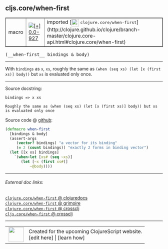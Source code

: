 ## cljs.core/when-first



 <table border="1">
<tr>
<td>macro</td>
<td><a href="https://github.com/cljsinfo/cljs-api-docs/tree/0.0-927"><img valign="middle" alt="[+] 0.0-927" title="Added in 0.0-927" src="https://img.shields.io/badge/+-0.0--927-lightgrey.svg"></a> </td>
<td>
imported [<img height="24px" valign="middle" src="http://i.imgur.com/1GjPKvB.png"> <samp>clojure.core/when-first</samp>](http://clojure.github.io/clojure/branch-master/clojure.core-api.html#clojure.core/when-first)
</td>
</tr>
</table>


 <samp>
(__when-first__ bindings & body)<br>
</samp>

---

With `bindings` as `x`, `xs`, roughly the same as `(when (seq xs) (let [x (first
xs)] body))` but `xs` is evaluated only once.



---




Source docstring:

```
bindings => x xs

Roughly the same as (when (seq xs) (let [x (first xs)] body)) but xs is evaluated only once
```


Source code @ [github](https://github.com/clojure/clojure/blob/clojure-1.7.0-beta1/src/clj/clojure/core.clj#L4418-L4430):

```clj
(defmacro when-first
  [bindings & body]
  (assert-args
     (vector? bindings) "a vector for its binding"
     (= 2 (count bindings)) "exactly 2 forms in binding vector")
  (let [[x xs] bindings]
    `(when-let [xs# (seq ~xs)]
       (let [~x (first xs#)]
           ~@body))))
```

<!--
Repo - tag - source tree - lines:

 <pre>
clojure @ clojure-1.7.0-beta1
└── src
    └── clj
        └── clojure
            └── <ins>[core.clj:4418-4430](https://github.com/clojure/clojure/blob/clojure-1.7.0-beta1/src/clj/clojure/core.clj#L4418-L4430)</ins>
</pre>

-->

---



###### External doc links:

[`clojure.core/when-first` @ clojuredocs](http://clojuredocs.org/clojure.core/when-first)<br>
[`clojure.core/when-first` @ grimoire](http://conj.io/store/v1/org.clojure/clojure/1.7.0-beta3/clj/clojure.core/when-first/)<br>
[`clojure.core/when-first` @ crossclj](http://crossclj.info/fun/clojure.core/when-first.html)<br>
[`cljs.core/when-first` @ crossclj](http://crossclj.info/fun/cljs.core/when-first.html)<br>

---

 <table>
<tr><td>
<img valign="middle" align="right" width="48px" src="http://i.imgur.com/Hi20huC.png">
</td><td>
Created for the upcoming ClojureScript website.<br>
[edit here] | [learn how]
</td></tr></table>

[edit here]:https://github.com/cljsinfo/cljs-api-docs/blob/master/cljsdoc/cljs.core/when-first.cljsdoc
[learn how]:https://github.com/cljsinfo/cljs-api-docs/wiki/cljsdoc-files

<!--

This information was too distracting to show to readers, but I'll leave it
commented here since it is helpful to:

- pretty-print the data used to generate this document
- and show how to retrieve that data



The API data for this symbol:

```clj
{:description "With `bindings` as `x`, `xs`, roughly the same as `(when (seq xs) (let [x (first\nxs)] body))` but `xs` is evaluated only once.",
 :ns "cljs.core",
 :name "when-first",
 :signature ["[bindings & body]"],
 :history [["+" "0.0-927"]],
 :type "macro",
 :full-name-encode "cljs.core/when-first",
 :source {:code "(defmacro when-first\n  [bindings & body]\n  (assert-args\n     (vector? bindings) \"a vector for its binding\"\n     (= 2 (count bindings)) \"exactly 2 forms in binding vector\")\n  (let [[x xs] bindings]\n    `(when-let [xs# (seq ~xs)]\n       (let [~x (first xs#)]\n           ~@body))))",
          :title "Source code",
          :repo "clojure",
          :tag "clojure-1.7.0-beta1",
          :filename "src/clj/clojure/core.clj",
          :lines [4418 4430]},
 :full-name "cljs.core/when-first",
 :clj-symbol "clojure.core/when-first",
 :docstring "bindings => x xs\n\nRoughly the same as (when (seq xs) (let [x (first xs)] body)) but xs is evaluated only once"}

```

Retrieve the API data for this symbol:

```clj
;; from Clojure REPL
(require '[clojure.edn :as edn])
(-> (slurp "https://raw.githubusercontent.com/cljsinfo/cljs-api-docs/catalog/cljs-api.edn")
    (edn/read-string)
    (get-in [:symbols "cljs.core/when-first"]))
```

-->
